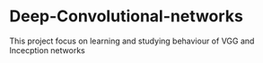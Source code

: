 # Deep-Convolutional-networks
This project focus on learning and studying behaviour of VGG and Incecption networks
